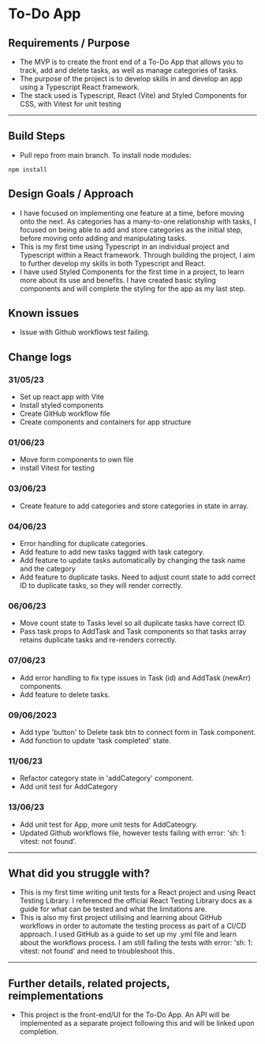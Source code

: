 # To-Do App

## Requirements / Purpose

-   The MVP is to create the front end of a To-Do App that allows you to track, add and delete tasks, as well as manage categories of tasks.
-   The purpose of the project is to develop skills in and develop an app using a Typescript React framework.
-   The stack used is Typescript, React (Vite) and Styled Components for CSS, with Vitest for unit testing

---

## Build Steps

-   Pull repo from main branch. To install node modules:

```
npm install
```

## Design Goals / Approach

-   I have focused on implementing one feature at a time, before moving onto the next. As categories has a many-to-one relationship with tasks, I focused on being able to add and store categories as the initial step, before moving onto adding and manipulating tasks.
-   This is my first time using Typescript in an individual project and Typescript within a React framework. Through building the project, I aim to further develop my skills in both Typescript and React.
-   I have used Styled Components for the first time in a project, to learn more about its use and benefits. I have created basic styling components and will complete the styling for the app as my last step.

## Known issues

-   Issue with Github workflows test failing.

## Change logs

### 31/05/23

-   Set up react app with Vite
-   Install styled components
-   Create GitHub workflow file
-   Create components and containers for app structure

### 01/06/23

-   Move form components to own file
-   install Vitest for testing

### 03/06/23

-   Create feature to add categories and store categories in state in array.

### 04/06/23

-   Error handling for duplicate categories.
-   Add feature to add new tasks tagged with task category.
-   Add feature to update tasks automatically by changing the task name and the category
-   Add feature to duplicate tasks. Need to adjust count state to add correct ID to duplicate tasks, so they will render correctly.

### 06/06/23

-   Move count state to Tasks level so all duplicate tasks have correct ID.
-   Pass task props to AddTask and Task components so that tasks array retains duplicate tasks and re-renders correctly.

### 07/06/23

-   Add error handling to fix type issues in Task (id) and AddTask (newArr) components.
-   Add feature to delete tasks.

### 09/06/2023

-   Add type 'button' to Delete task btn to connect form in Task component.
-   Add function to update 'task completed' state.

### 11/06/23

-   Refactor category state in 'addCategory' component.
-   Add unit test for AddCategory

### 13/06/23

-   Add unit test for App, more unit tests for AddCateogry.
-   Updated Github workflows file, however tests failing with error: 'sh: 1: vitest: not found'.

---

## What did you struggle with?

-   This is my first time writing unit tests for a React project and using React Testing Library. I referenced the official React Testing Library docs as a guide for what can be tested and what the limitations are.
-   This is also my first project utilising and learning about GitHub workflows in order to automate the testing process as part of a CI/CD approach. I used GitHub as a guide to set up my .yml file and learn about the workflows process. I am still failing the tests with error: 'sh: 1: vitest: not found' and need to troubleshoot this.

---

## Further details, related projects, reimplementations

-   This project is the front-end/UI for the To-Do App. An API will be implemented as a separate project following this and will be linked upon completion.
